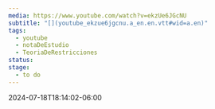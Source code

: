 ```yaml
---
media: https://www.youtube.com/watch?v=ekzUe6JGcNU
subtitle: "[](youtube_ekzue6jgcnu.a_en.en.vtt#wid=a.en)"
tags:
  - youtube
  - notaDeEstudio
  - TeoriaDeRestricciones
status: 
stage:
  - to do
---
```

2024-07-18T18:14:02-06:00
